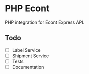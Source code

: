 # PHP Econt

PHP integration for Econt Express API.


## Todo

- [ ] Label Service
- [ ] Shipment Service
- [ ] Tests
- [ ] Documentation

